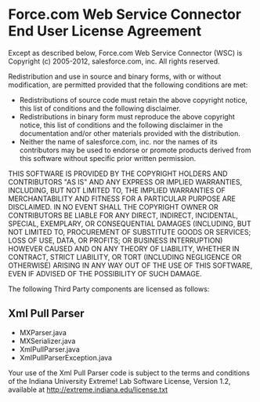 # Force.com Web Service Connector End User License Agreement

Except as described below, Force.com Web Service Connector (WSC) is Copyright (c) 2005-2012, salesforce.com, inc. All rights reserved.

Redistribution and use in source and binary forms, with or without modification, are permitted provided that the following conditions are met:


* Redistributions of source code must retain the above copyright notice, this list of conditions and the following disclaimer.
* Redistributions in binary form must reproduce the above copyright notice, this list of conditions and the following disclaimer in the documentation and/or other materials provided with the distribution.
* Neither the name of salesforce.com, inc. nor the names of its contributors may be used to endorse or promote products derived from this software without specific prior written permission.

THIS SOFTWARE IS PROVIDED BY THE COPYRIGHT HOLDERS AND CONTRIBUTORS "AS IS" AND ANY EXPRESS OR IMPLIED WARRANTIES, INCLUDING, BUT NOT LIMITED TO, THE IMPLIED WARRANTIES OF MERCHANTABILITY AND FITNESS FOR A PARTICULAR PURPOSE ARE DISCLAIMED. IN NO EVENT SHALL THE COPYRIGHT OWNER OR CONTRIBUTORS BE LIABLE FOR ANY DIRECT, INDIRECT, INCIDENTAL, SPECIAL, EXEMPLARY, OR CONSEQUENTIAL DAMAGES (INCLUDING, BUT NOT LIMITED TO, PROCUREMENT OF SUBSTITUTE GOODS OR SERVICES; LOSS OF USE, DATA, OR PROFITS; OR BUSINESS INTERRUPTION) HOWEVER CAUSED AND ON ANY THEORY OF LIABILITY, WHETHER IN CONTRACT, STRICT LIABILITY, OR TORT (INCLUDING NEGLIGENCE OR OTHERWISE) ARISING IN ANY WAY OUT OF THE USE OF THIS SOFTWARE, EVEN IF ADVISED OF THE POSSIBILITY OF SUCH DAMAGE.

The following Third Party components are licensed as follows:

## Xml Pull Parser

* MXParser.java
* MXSerializer.java
* XmlPullParser.java
* XmlPullParserException.java

Your use of the Xml Pull Parser code is subject to the terms and conditions of the Indiana University Extreme! Lab Software License, Version 1.2, available at <http://extreme.indiana.edu/license.txt>
